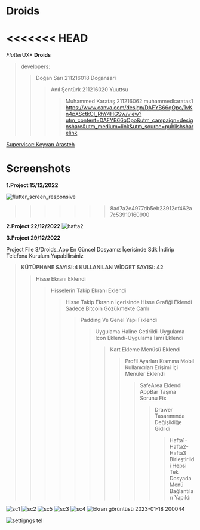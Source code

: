 # Droids
<<<<<<< HEAD
=======

*Flutter*UX* **Droids**

>developers:
>> Doğan Sarı 211216018 Dogansari
>>>Anıl Şentürk 211216020 Yuuttsu
>>>>Muhammed Karataş 211216062 muhammedkaratas1
>https://www.canva.com/design/DAFYB66qOpo/1vKn4pXSctkOI_RhY4HGSw/view?utm_content=DAFYB66qOpo&utm_campaign=designshare&utm_medium=link&utm_source=publishsharelink

[Supervisor: Keyvan Arasteh](https://github.com/keyvanarasteh/)

# Screenshots

**1.Project 15/12/2022**

![flutter_screen_responsive](https://user-images.githubusercontent.com/115784914/206871114-603c2e43-fcc9-483f-9c4e-8d689980c31a.jpg)
>>>>>>> 8ad7a2e4977db5eb23912df462a7c53910160900

**2.Project 22/12/2022**
![hafta2](https://user-images.githubusercontent.com/115783349/209242479-22afd2d3-0376-400f-b4c7-986314ffdf52.jpg)

**3.Project 29/12/2022**

Project File 3/Droids_App  En Güncel Dosyamız İçerisinde Sdk İndirip Telefona Kurulum Yapabilirsiniz
> **KÜTÜPHANE SAYISI:4   KULLANILAN WİDGET SAYISI: 42**
>>Hisse Ekranı Eklendi
>>>Hisselerin Takip Ekranı Eklendi
>>>>Hisse Takip Ekranın İçerisinde Hisse Grafiği Eklendi Sadece Bitcoin Gözükmekte Canlı
>>>>>Padding Ve Genel Yapı Fixlendi
>>>>>>Uygulama Haline Getirildi-Uygulama Icon Eklendi-Uygulama İsmi Eklendi
>>>>>>>Kart Ekleme Menüsü Eklendi
>>>>>>>>Profil Ayarları Kısmına Mobil Kullanıcıları Erişimi İçi Menüler Eklendi 
>>>>>>>>>SafeArea Eklendi AppBar Taşma Sorunu Fix
>>>>>>>>>>Drawer Tasarımında Değişikliğe Gidildi
>>>>>>>>>>>Hafta1-Hafta2-Hafta3 Birleştirildi Hepsi Tek Dosyada Menü Bağlantıları Yapıldı

 
![sc1](https://user-images.githubusercontent.com/115783349/210027829-0e59f6ba-9e6c-4f4e-914b-40a26d3adb88.jpg)
![sc2](https://user-images.githubusercontent.com/115783349/210027836-ad162b54-7fed-4382-b44a-ad632898b0c5.png)
![sc5](https://user-images.githubusercontent.com/115783349/210027842-885d8410-ddbc-46fc-bc7b-5ef1bcbfa01e.png)
![sc3](https://user-images.githubusercontent.com/115783349/210027854-27efbb1c-cdeb-4a34-a4ef-81dddde3f178.png)
![sc4](https://user-images.githubusercontent.com/115783349/210027856-ef953255-d7fc-4928-b9eb-a6c016a74295.png)
![Ekran görüntüsü 2023-01-18 200044](https://user-images.githubusercontent.com/115783349/213577380-7346deda-50a0-4a27-9dea-456774ec01b6.jpg)

![settigngs tel](https://user-images.githubusercontent.com/115783349/213577444-1b25a551-adcb-4894-969c-b1373d7b8f24.jpg)


